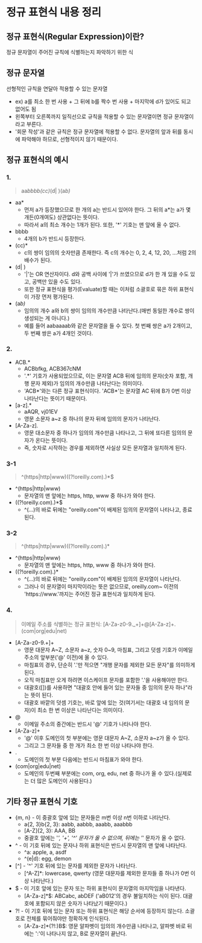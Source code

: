 # 정규 표현식 내용 정리
## 정규 표현식(Regular Expression)이란?
정규 문자열이 주어진 규칙에 식별하는지 파악하기 위한 식

## 정규 문자열
선형적인 규칙을 연달아 적용할 수 있는 문자열
* ex) a를 최소 한 번 사용 + 그 뒤에 b를 짝수 번 사용 + 마지막에 d가 있어도 되고 없어도 됨
* 왼쪽부터 오른쪽까지 일직선으로 규칙을 적용할 수 있는 문자열이면 정규 문자열이라고 부른다.
* '회문 작성'과 같은 규칙은 정규 문자열에 적용할 수 없다. 문자열의 앞과 뒤를 동시에 파악해야 하므로, 선형적이지 않기 때문이다.

## 정규 표현식의 예시
### 1.
>aa*bbbb(cc)*(d| )(a*b)*
* aa*
  * 먼저 a가 등장했으므로 한 개의 a는 반드시 있어야 한다. 그 뒤의 a*는 a가 몇 개든(0개여도) 상관없다는 뜻이다.
  * 따라서 a의 최소 개수는 1개가 된다. 또한, '*' 기호는 맨 앞에 올 수 없다.
* bbbb
  * 4개의 b가 반드시 등장한다.
* (cc)*
  * c의 쌍이 임의의 숫자만큼 존재한다. 즉 c의 개수는 0, 2, 4, 12, 20, ...처럼 2의 배수가 된다.
* (d| )
  * '|'는 OR 연산자이다. d와 공백 사이에 '|'가 쓰였으므로 d가 한 개 있을 수도 있고, 공백만 있을 수도 있다.
  * 또한 정규 표현식을 평가(Evaluate)할 때는 이처럼 소괄호로 묶은 하위 표현식이 가장 먼저 평가된다.
* (a*b)*
  * 임의의 개수 a와 b의 쌍이 임의의 개수만큼 나타난다.(매번 동일한 개수로 쌍이 생성되는 게 아니다.)
  * 예를 들어 aabaaaab와 같은 문자열을 들 수 있다. 첫 번째 쌍은 a가 2개이고, 두 번째 쌍은 a가 4개인 것이다.

### 2.
* ACB.*
  * ACBbfkg, ACB367cNM
  * '.*' 기호가 사용되었으므로, 이는 문자열 ACB 뒤에 임의의 문자(숫자 포함, 개행 문자 제외)가 임의의 개수만큼 나타난다는 의미이다.
  * 'ACB*'와는 다른 정규 표현식이다. 'ACB*'는 문자열 AC 뒤에 B가 0번 이상 나타난다는 뜻이기 때문이다.
* [a-z].*
  * aAQR, vj01EV
  * 영문 소문자 a~z 중 하나의 문자 뒤에 임의의 문자가 나타난다.
* [A-Za-z]*.*
  * 영문 대소문자 중 하나가 임의의 개수만큼 나타나고, 그 뒤에 또다른 임의의 문자가 온다는 뜻이다.
  * 즉, 숫자로 시작하는 경우를 제외하면 사실상 모든 문자열과 일치하게 된다.

### 3-1
>^(https|http|www)((?!oreilly.com).)*$
* ^(https|http|www)
  * 문자열의 맨 앞에는 https, http, www 중 하나가 와야 한다.
* ((?!oreilly.com).)*$
  * ^(...)의 바로 뒤에는 "oreilly.com"이 배제된 임의의 문자열이 나타나고, 종료된다.

### 3-2
>^(https|http|www)((?!oreilly.com).)*
* ^(https|http|www)
  * 문자열의 맨 앞에는 https, http, www 중 하나가 와야 한다.
* ((?!oreilly.com).)*
  * ^(...)의 바로 뒤에는 "oreilly.com"이 배제된 임의의 문자열이 나타난다.
  * 그러나 이 문자열이 마지막이라는 뜻은 없으므로, oreilly.com~ 이전의 'https://www.'까지는 주어진 정규 표현식과 일치하게 된다.


### 4.
>이메일 주소를 식별하는 정규 표현식: [A-Za-z0-9\._+]+@[A-Za-z]+\.(com|org|edu|net)
* [A-Za-z0-9\.+]+
  * 영문 대문자 A~Z, 소문자 a~z, 숫자 0~9, 마침표, 그리고 덧셈 기호가 이메일 주소의 앞부분('@' 이전)에 올 수 있다.
  * 마침표의 경우, 단순히 '.'만 적으면 "개행 문자를 제외한 모든 문자"를 의미하게 된다.
  * 오직 마침표만 오게 하려면 이스케이프 문자를 포함한 '\.'을 사용해야만 한다.
  * 대괄호([])를 사용하면 "대괄호 안에 들어 있는 문자들 중 임의의 문자 하나"라는 뜻이 된다.
  * 대괄호 바깥의 덧셈 기호는, 바로 앞에 있는 것(여기서는 대괄호 내 임의의 문자)이 최소 한 번 이상은 나타난다는 의미이다.
* @
  * 이메일 주소의 중간에는 반드시 '@' 기호가 나타나야 한다.
* [A-Za-z]+
  * '@' 이후 도메인의 첫 부분에는 영문 대문자 A~Z, 소문자 a~z가 올 수 있다.
  * 그리고 그 문자들 중 한 개가 최소 한 번 이상 나타나야 한다.
* .
  * 도메인의 첫 부분 다음에는 반드시 마침표가 와야 한다.
* (com|org|edu|net)
  * 도메인의 두번째 부분에는 com, org, edu, net 중 하나가 올 수 있다.(실제로는 더 많은 도메인이 사용된다.)

## 기타 정규 표현식 기호
* {m, n} - 이 중괄호 앞에 있는 문자들은 m번 이상 n번 이하로 나타난다.
  * a{2, 3}b{2, 3}: aabb, aabbb, aaabb, aaabbb
  * [A-Z]{2, 3}: AAA, BB
  * 중괄호 앞에는 '*', '+', '^' 문자가 올 수 없으며, 뒤에는 '*' 문자가 올 수 없다.
* ^ - 이 기호 뒤에 있는 문자나 하위 표현식은 반드시 문자열의 맨 앞에 나타난다.
  * ^a: apple, a, asdf
  * ^(e|d): egg, demon
* [^] - '^' 기호 뒤에 있는 문자를 제외한 문자가 나타난다.
  * [^A-Z]*: lowercase, qwerty (영문 대문자를 제외한 문자들 중 하나가 0번 이상 나타난다.)
* $ - 이 기호 앞에 있는 문자 또는 하위 표현식이 문자열의 마지막임을 나타낸다.
  * [A-Za-z]*$: ABCabc, abDEF ('aB012'의 경우 불일치하는 식이 된다. 대괄호에 포함되지 않은 숫자가 나타났기 때문이다.)
* ?! - 이 기호 뒤에 있는 문자 또는 하위 표현식은 해당 순서에 등장하지 않는다. 소괄호로 전체를 묶어줘야만 정확하게 인식된다.
  * [A-Za-z]*(?!:)B$: 영문 알파벳이 임의의 개수만큼 나타나고, 알파벳 바로 뒤에는 ':'이 나타나지 않고, B로 문자열이 끝난다.

